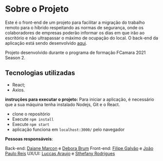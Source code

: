 # Sobre o Projeto
Este é o front-end de um projeto para facilitar a migração do trabalho remoto para o híbrido respeitando as normas de segurança, onde os colaboradores de empresas poderão informar os dias em que irão ao escritório e não ultrapassar o máximo de ocupação do local.
O back-end da aplicação está sendo desenvolvido [aqui](https://github.com/ddaiane/Backend_squad5_FCamara/).

Projeto desenvolvido durante o programa de formação FCamara 2021 Season 2.

## Tecnologias utilizadas
- React;
- Axios.

**instruções para executar o projeto:**
Para iniciar a aplicação, é necessário que a sua máquina tenha instalado Nodejs, Git e o React.
- clone o repositório
- Execute `npm install`
- Execute `npm start`
- aplicação funciona em `localhost:3000/` pelo navegador

**Pessoas responsáveis**: 

Back-end: [Daiane Marcon](https://github.com/ddaiane) e [Debora Brum](https://github.com/DeboraBrum)
Front-end: [Filipe Galvão](https://github.com/g-filipe) e [João Paulo Reis](http://github.com/Jotapas)
UX/UI: [Luccas Araujo](https://www.linkedin.com/in/luccas-araujo-18038b99/) e [Sthefany Rodrigues](https://www.linkedin.com/in/sthefanyrodriguesvargas)
